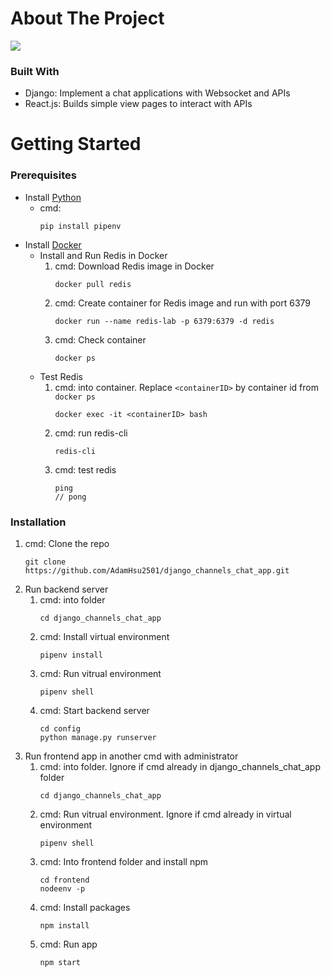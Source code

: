 <!-- ABOUT THE PROJECT -->
# About The Project

![](https://i.imgur.com/HUvduUO.png)
### Built With

* Django: Implement a chat applications with Websocket and APIs
* React.js: Builds simple view pages to interact with APIs



<!-- GETTING STARTED -->
# Getting Started
### Prerequisites

* Install [Python](https://www.python.org/)
    * cmd:
        ```
        pip install pipenv
        ```
* Install [Docker](https://www.docker.com/)
    * Install and Run Redis in Docker
        1. cmd: Download Redis image in Docker
            ```
            docker pull redis
            ```
        2. cmd: Create container for Redis image and run with port 6379
            ```
            docker run --name redis-lab -p 6379:6379 -d redis
            ```
        3. cmd: Check container
            ```
            docker ps
            ```
    * Test Redis
        1. cmd: into container. Replace ```<containerID>```  by container id from ```docker ps```
            ```
            docker exec -it <containerID> bash
            ```
        2. cmd: run redis-cli
            ```
            redis-cli
            ```
        3. cmd: test redis
            ```
            ping
            // pong
            ```


### Installation
1. cmd: Clone the repo
   ```
   git clone https://github.com/AdamHsu2501/django_channels_chat_app.git
   ```
2. Run backend server
   1. cmd: into folder
        ```
        cd django_channels_chat_app
        ```
   2. cmd: Install virtual environment
        ```
        pipenv install
        ```
   3. cmd: Run vitrual environment
        ```
        pipenv shell
        ```
   4. cmd: Start backend server
        ```
        cd config
        python manage.py runserver
        ```
3. Run frontend app in another cmd with administrator
   1. cmd: into folder. Ignore if cmd already in django_channels_chat_app folder
        ```
        cd django_channels_chat_app
        ```
   2. cmd: Run vitrual environment. Ignore if cmd already in virtual environment
        ```
        pipenv shell
        ```
   3. cmd: Into frontend folder and install npm
        ```
        cd frontend
        nodeenv -p
        ```
   4. cmd: Install packages
        ```
        npm install
        ```
   5. cmd: Run app
        ```
        npm start
        ```